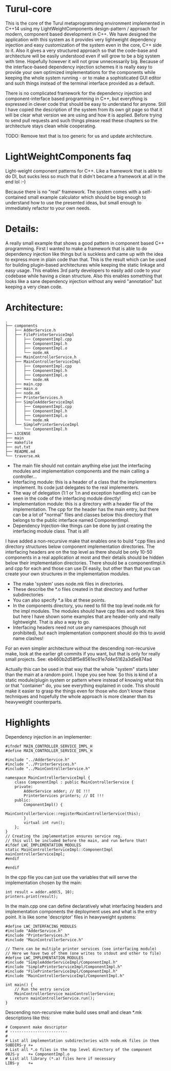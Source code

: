 # Turul-core

This is the core of the Turul metaprogramming environment implemented in C++14 using my LightWeightComponents design-pattern / approach for modern, component based development in C++. We have designed the application with this system as it provides very lightweight dependency injection and easy customization of the system even in the core, C++ side to it. Also it gives a very structured approach so that the code-base and architecture will be easily understood even if will grow to be a big system with time. Hopefully however it will not grow unnecessarily big. Because of the interface-based dependency injection schemes it is really easy to provide your own optimized implementations for the components while keeping the whole system running - or to make a sophisticated GUI editor and such things instead of the terminal interface provided as a default.

There is no complicated framework for the dependency injection and component-interface based programming in C++, but everything is expressed in clever code that should be easy to understand for anyone. Still I have copied the description of the system from its own git page so that it will be clear what version we are using and how it is applied. Before trying to send pull requests and such things please read these chapters so the architecture stays clean while cooperating.

TODO: Remove text that is too generic for us and update architecture.

# LightWeightComponents faq
Light-weight component patterns for C++. Like a framework that is able to do DI, but sucks less so much that it didn't became a framework at all in the end lol :-)

Because there is no "real" framework. The system comes with a self-contained small example calculator which should be big enough to understand how to use the presented ideas, but small enough to immediately refactor to your own needs.

Details:
========
A really small example that shows a good pattern in component based C++ programming. First I wanted to make a framework that is able to do dependency injection like things but is suckless and came up with the idea to express more in plain code than that. This is the result which can be used for building plugin-based architectures while keeping the static linkage and easy usage. This enables 3rd party developers to easily add code to your codebase while having a clean structure. Also this enables something that looks like a sane dependency injection without any weird "annotation" but keeping a very clean code.

Architecture:
=============

	.
	├── components
	│   ├── AdderService.h
	│   ├── FilePrinterServiceImpl
	│   │   ├── ComponentImpl.cpp
	│   │   ├── ComponentImpl.h
	│   │   ├── ComponentImpl.o
	│   │   └── node.mk
	│   ├── MainControllerService.h
	│   ├── MainControllerServiceImpl
	│   │   ├── ComponentImpl.cpp
	│   │   ├── ComponentImpl.h
	│   │   ├── ComponentImpl.o
	│   │   └── node.mk
	│   ├── main.cpp
	│   ├── main.o
	│   ├── node.mk
	│   ├── PrinterServices.h
	│   ├── SimpleAdderServiceImpl
	│   │   ├── ComponentImpl.cpp
	│   │   ├── ComponentImpl.h
	│   │   ├── ComponentImpl.o
	│   │   └── node.mk
	│   └── SimplePrinterServiceImpl
	│       └── ComponentImpl.h
	├── LICENSE
	├── main
	├── makefile
	├── out.txt
	├── README.md
	└── traverse.mk

* The main file should not contain anything else just the interfacing modules and implementation components and the main calling a controller...
* Interfacing module: this is a header of a class that the implementers implement. Its code just delegates to the real implementers.
* The way of delegation (1:1 or 1:n and exception handling etc) can be seen in the code of the interfacing module directly!
* Implementation module: this is a directory with a header file of the implementation. The cpp for the header has the main entry, but there can be a lot of "normal" files and classes below this directory that belongs to the public interface named ComponentImpl.
* Dependency Injection-like things can be done by just creating the interfacing module class. That is all!

I have added a non-recursive make that enables one to build *.cpp files and directory structures below component implementation directories. The interfacing headers are on the top level as there should be only 10-50 components in a real application at most and their details should be hidden below their implementation directories. There should be a componentImpl.h and cpp for each and those can use DI easily, but other than that you can create your own structures in the implementation modules.

* The make 'system' uses node.mk files in directories.
* These describe the *.o files created in that directory and further subdirectories
* You can also specify *.a libs at these points.
* In the components directory, you need to fill the top level node.mk for the impl modules. The modules should have cpp files and node.mk files but here I have shown some examples that are header-only and really lightweight. That is also a way to go.
* Interfacing headers need not use any namespaces (though not prohibited), but each implementation component should do this to avoid name clashes!

For an even simpler architecture without the descending non-recursive make, look at the earlier git commits if you want, but that is only for really small projects. See: eb460b2d58f5e8561ec91e7d4e5162a3d5e874ad

Actually this can be used in that way that the whole "system" starts later than the main at a random point. I hope you see how.
So this is kind of a static module/plugin system or pattern where instead of knowing what this or that "container" do, you see everything explained in code. This should make it easier to grasp the things even for those who don't know these techniques and hopefully the whole approach is more cleaner than its heavyweight counterparts.

Highlights
==========

Dependency injection in an implementer:


	#ifndef MAIN_CONTROLLER_SERVICE_IMPL_H
	#define MAIN_CONTROLLER_SERVICE_IMPL_H
	
	#include "../AdderService.h"
	#include "../PrinterServices.h"
	#include "../MainControllerService.h"
	
	namespace MainControllerServiceImpl {
		class ComponentImpl : public MainControllerService {
		private:
			AdderService adder; // DI !!!
			PrinterServices printers; // DI !!!
		public:
			ComponentImpl() {
				MainControllerService::registerMainControllerService(this);
			}
			virtual int run();
		};
	}
	// Creating the implementation ensures service reg.
	// this will be included before the main, and run before that!
	#ifdef LWC_IMPLEMENTATION_MODULES
	static MainControllerServiceImpl::ComponentImpl mainControllerServiceImpl;
	#endif
	
	#endif

In the cpp file you can just use the variables that will serve the implementation chosen by the main:

	int result = adder.add(5, 10);
	printers.print(result);

In the main.cpp one can define declaratively what interfacing headers and implementation components the deployment uses and what is the entry point. It is like some 'descriptor' files in heavyweight systems:

	#define LWC_INTERFACING_MODULES
	#include "AdderService.h"
	#include "PrinterServices.h"
	#include "MainControllerService.h"
	
	// There can be multiple printer services (see interfacing module)
	// Here we have two of them (one writes to stdout and other to file)
	#define LWC_IMPLEMENTATION_MODULES
	#include "SimpleAdderServiceImpl/ComponentImpl.h"
	#include "SimplePrinterServiceImpl/ComponentImpl.h"
	#include "FilePrinterServiceImpl/ComponentImpl.h"
	#include "MainControllerServiceImpl/ComponentImpl.h"
	
	int main() {
		// Run the entry service
		MainControllerService mainControllerService;
		return mainControllerService.run();
	}

Descending non-recursive make build uses small and clean *.mk descriptions like this:

	# Component make descriptor
	# -------------------------
	#
	# List all implementation subdirectories with node.mk files in them
	SUBDIRS-y += 
	# List all *.o files in the top level directory of the component
	OBJS-y    += ComponentImpl.o
	# List all library (*.a) files here if necessary
	LIBS-y    +=
